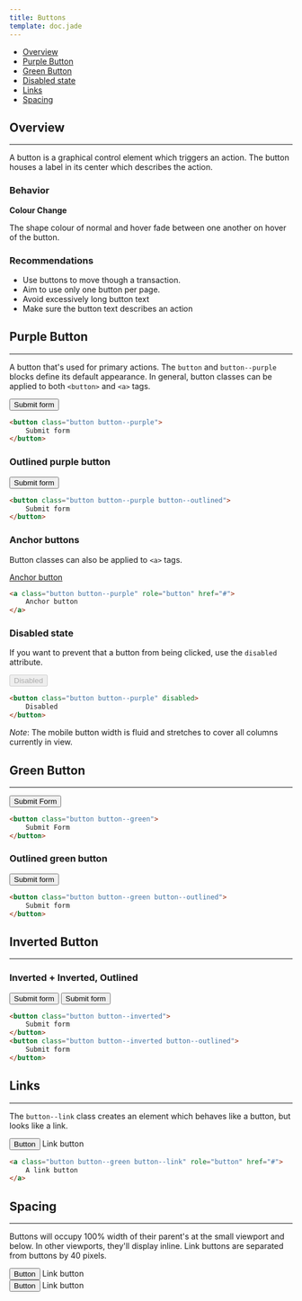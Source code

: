 ```yaml
---
title: Buttons
template: doc.jade
---
```


* [Overview](#overview)
* [Purple Button](#purple-button)
* [Green Button](#green-button)
* [Disabled state](#disabled-state)
* [Links](#links)
* [Spacing](#spacing)


## Overview

---

A button is a graphical control element which triggers an action. The button houses a label in its center which describes the action.

### Behavior

**Colour Change**

The shape colour of normal and hover fade between one another on hover of the button.

### Recommendations

* Use buttons to move though a transaction.
* Aim to use only one button per page.
* Avoid excessively long button text
* Make sure the button text describes an action

## Purple Button

---

A button that's used for primary actions. The `button` and `button--purple` blocks define its default appearance. In general, button classes can be applied to both `<button>` and `<a>` tags.

<button class="button button--purple">Submit form</button>

```html
<button class="button button--purple">
    Submit form
</button>
```

### Outlined purple button

<button class="button button--purple button--outlined">
    Submit form
</button>

```html
<button class="button button--purple button--outlined">
    Submit form
</button>
```

### Anchor buttons

Button classes can also be applied to `<a>` tags.

<a class="button button--purple" role="button" href="#">Anchor button</a>

```html
<a class="button button--purple" role="button" href="#">
    Anchor button
</a>
```

### Disabled state

If you want to prevent that a button from being clicked, use the `disabled` attribute.

<button class="button button--purple" disabled>Disabled</button>

```html
<button class="button button--purple" disabled>
    Disabled
</button>
```

_Note_: The mobile button width is fluid and stretches to cover all columns currently in view.

## Green Button

---

<button class="button button--green">
    Submit Form
</button>

```html
<button class="button button--green">
    Submit Form
</button>
```

### Outlined green button

<button class="button button--green button--outlined">
    Submit form
</button>

```html
<button class="button button--green button--outlined">
    Submit form
</button>
```

## Inverted Button

---

### Inverted + Inverted, Outlined

<div class="example example--inverted">
    <button class="button button--inverted">
        Submit form
    </button>
    <button class="button button--inverted button--outlined">
        Submit form
    </button>
</div>

```html
<button class="button button--inverted">
    Submit form
</button>
<button class="button button--inverted button--outlined">
    Submit form
</button>
```

## Links

---

The `button--link` class creates an element which behaves like a button, but looks like a link.

<div>
    <button class="button button--green">Button</button>
    <a class="button button--green button--link">Link button
    </a>
</div>

```html
<a class="button button--green button--link" role="button" href="#">
    A link button
</a>
```

## Spacing

---

Buttons will occupy 100% width of their parent's at the small viewport and below. In other viewports, they'll display inline. Link buttons are separated from buttons by 40 pixels.

<div>
    <button class="button button--purple">Button</button>
    <a class="button button--purple button--link">Link button</a>
</div>
<div>
    <button class="button button--green">Button</button>
    <a class="button button--green button--link">Link button</a>
</div>
